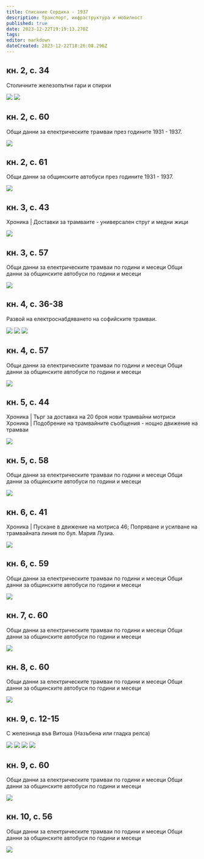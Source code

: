 ```yaml
---
title: Списание Сердика - 1937
description: Транспорт, инфраструктура и мобилност
published: true
date: 2023-12-22T19:19:13.270Z
tags: 
editor: markdown
dateCreated: 2023-12-22T18:26:08.296Z
---
```


## кн. 2, с. 34
Столичните железопътни гари и спирки

<img src="https://drive.google.com/uc?id=12uFIrzYIX34AOmiE7gSvrdgXBinm7qsv">
<img src="https://drive.google.com/uc?id=1rDlNNyQc4kfyQ1q7BOyjymW9m9DpAqZh">


## кн. 2, с. 60
Общи данни за електрическите трамваи през годините 1931 - 1937.

<img src="https://drive.google.com/uc?id=1E-zffT08cMD77CxycJ3N-nC7VZ8JQk3R">


## кн. 2, с. 61
Общи данни за общинските автобуси през годините 1931 - 1937.

<img src="https://drive.google.com/uc?id=1WLC4FTs1JpaLE0Fwkw0hpDr1fszrT-6j">

## кн. 3, с. 43
Хроника | Доставки за трамваите - универсален струг и медни жици

<img src="https://drive.google.com/uc?id=1tjcSVnAvaGflz6rnRzMrAavmO7AlJXWT">


## кн. 3, с. 57
Общи данни за електрическите трамваи по години и месеци
Общи данни за общинските автобуси по години и месеци


<img src="https://drive.google.com/uc?id=12ujeAepd7pUpQIQN0lPacV3dvh1ECHZy">



## кн. 4, с. 36-38
Развой на електроснабдяването на софийските трамваи.

<img src="https://drive.google.com/uc?id=1tYInVDT0hXDVcvri_3yLpLtOiBKhFXMj">
<img src="https://drive.google.com/uc?id=1pJyD_kPdNcgABd0kUQ5mI7dqLHsvv3i6">
<img src="https://drive.google.com/uc?id=1fR1qCTpX66ZMiw-hE5GS8wHKsRqG7KAQ">


## кн. 4, с. 57
Общи данни за електрическите трамваи по години и месеци
Общи данни за общинските автобуси по години и месеци

<img src="https://drive.google.com/uc?id=1Tqsh-8YAxSUPg4LTGK1lAypfKNYxWCop">

## кн. 5, с. 44
Хроника | Търг за доставка на 20 броя нови трамвайни мотриси
Хроника | Подобрение на трамвайните съобщения - нощно движение на трамваи

<img src="https://drive.google.com/uc?id=1KMl1ZBHivi4PmWARQ4-_g11TF6o7TZuO">

## кн. 5, с. 58
Общи данни за електрическите трамваи по години и месеци
Общи данни за общинските автобуси по години и месеци

<img src="https://drive.google.com/uc?id=1ndxyipgGgOq4zdUn-kFE3TJiCN7Q61T5">


## кн. 6, с. 41
Хроника | Пускане в движение на мотриса 46; Попряване и усилване на трамвайната линия по бул. Мария Лузиа.

<img src="https://drive.google.com/uc?id=1p1V4T81XNvvRXI3n-kRtpwufM1OQ2JNU">


## кн. 6, с. 59
Общи данни за електрическите трамваи по години и месеци
Общи данни за общинските автобуси по години и месеци

<img src="https://drive.google.com/uc?id=1NTASxgv_EC5QWWMCzxl3o2-wVnZtH2fE">




## кн. 7, с. 60
Общи данни за електрическите трамваи по години и месеци
Общи данни за общинските автобуси по години и месеци

<img src="https://drive.google.com/uc?id=1lGpK29HF1EgTI7mWBTVuE4qCtCtBbWCC">




## кн. 8, с. 60
Общи данни за електрическите трамваи по години и месеци
Общи данни за общинските автобуси по години и месеци

<img src="https://drive.google.com/uc?id=1hjlv0e3okuL2rcKl5RSOD8ElZjOYNkwF">



## кн. 9, с. 12-15
С железница във Витоша (Назъбена или гладка релса)

<img src="https://drive.google.com/uc?id=1aEx2luSFQBz4qNFrN4_Bj3mJsApq7-ut">
<img src="https://drive.google.com/uc?id=1uuKbIOJMfZhH6RcuW2m706Jqf1xalANM">
<img src="https://drive.google.com/uc?id=1C1893EtNrdmilPofT2sOZEqijSmYx_dx">
<img src="https://drive.google.com/uc?id=1wTbZJi0sllIUQhl8C2cP7pZn3KSOdOnG">

## кн. 9, с. 60
Общи данни за електрическите трамваи по години и месеци
Общи данни за общинските автобуси по години и месеци

<img src="https://drive.google.com/uc?id=1cw3KsB4pRNwa3QWO3q3CzlmmfTd8jHth">



## кн. 10, с. 56
Общи данни за електрическите трамваи по години и месеци
Общи данни за общинските автобуси по години и месеци

<img src="https://drive.google.com/uc?id=18Ab-kr7zQU_NDfC-MYM7Yney7svmtt2-">


